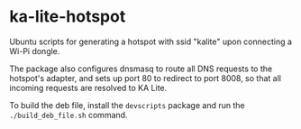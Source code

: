 ka-lite-hotspot
===============

Ubuntu scripts for generating a hotspot with ssid "kalite" upon connecting a Wi-Pi dongle.

The package also configures dnsmasq to route all DNS requests to the hotspot's adapter, and sets up port 80 to redirect to port 8008, so that all incoming requests are resolved to KA Lite.

To build the deb file, install the `devscripts` package and run the `./build_deb_file.sh` command.
